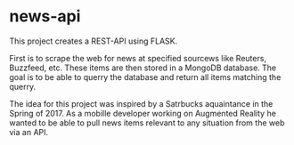 # news-api
This project creates a REST-API using FLASK.

First is to scrape the web for news at specified sourcews like Reuters, Buzzfeed, etc. These items are then stored in a MongoDB database.
The goal is to be able to querry the database and return all items matching the querry.

The idea for this project was inspired by a Satrbucks aquaintance in the Spring of 2017. As a mobille developer working on Augmented Reality he wanted to be able to pull news items relevant to any situation from the web via an API. 

